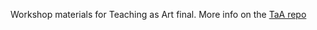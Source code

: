 Workshop materials for Teaching as Art final. More info on the [TaA repo](https://github.com/tchoi8/teachingasart2018/tree/master/assignments/9_Finalproject/Zach_Coble.md)